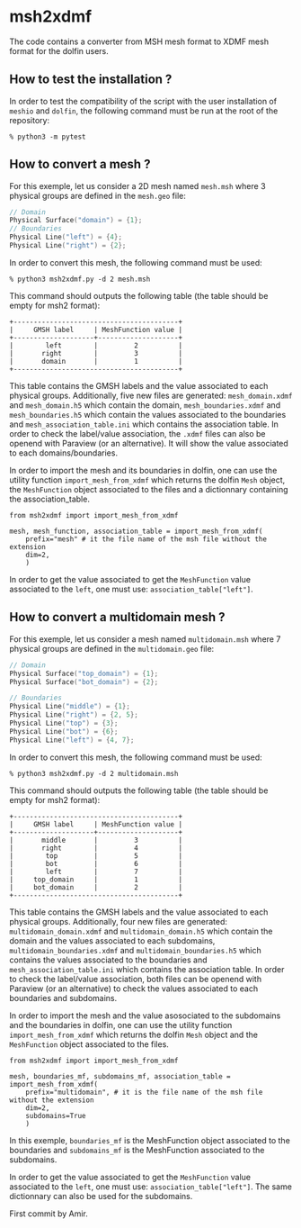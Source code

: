 # msh2xdmf

The code contains a converter from MSH mesh format to XDMF mesh format for the dolfin users.

## How to test the installation ?
In order to test the compatibility of the script with the user installation of `meshio` and `dolfin`, the following command must be run at the root of the repository:
```
% python3 -m pytest
```

## How to convert a mesh ?
For this exemple, let us consider a 2D mesh named `mesh.msh` where 3 physical groups are defined in the `mesh.geo` file:
```cpp
// Domain
Physical Surface("domain") = {1};
// Boundaries
Physical Line("left") = {4};
Physical Line("right") = {2};
```
In order to convert this mesh, the following command must be used:
```shell
% python3 msh2xdmf.py -d 2 mesh.msh
```
This command should outputs the following table (the table should be empty for msh2 format):
```
+-----------------------------------------+
|     GMSH label     | MeshFunction value |
+--------------------+--------------------+
|        left        |         2          |
|       right        |         3          |
|       domain       |         1          |
+-----------------------------------------+
```
This table contains the GMSH labels and the value associated to each physical groups. Additionally, five new files are generated: `mesh_domain.xdmf` and `mesh_domain.h5` which contain the domain, `mesh_boundaries.xdmf` and `mesh_boundaries.h5` which contain the values associated to the boundaries and `mesh_association_table.ini` which contains the association table. In order to check the label/value association, the `.xdmf` files can also be openend with Paraview (or an alternative). It will show the value associated to each domains/boundaries.

In order to import the mesh and its boundaries in dolfin, one can use the utility function `import_mesh_from_xdmf` which returns the dolfin `Mesh` object, the `MeshFunction` object associated to the files and a dictionnary containing the association_table.
```python3
from msh2xdmf import import_mesh_from_xdmf

mesh, mesh_function, association_table = import_mesh_from_xdmf(
    prefix="mesh" # it the file name of the msh file without the extension
    dim=2,
    )
```
In order to get the value associated to get the `MeshFunction` value associated to the `left`, one must use: `association_table["left"]`.

## How to convert a multidomain mesh ?
For this exemple, let us consider a mesh named `multidomain.msh` where 7 physical groups are defined in the `multidomain.geo` file:
```cpp
// Domain
Physical Surface("top_domain") = {1};
Physical Surface("bot_domain") = {2};

// Boundaries
Physical Line("middle") = {1};
Physical Line("right") = {2, 5};
Physical Line("top") = {3};
Physical Line("bot") = {6};
Physical Line("left") = {4, 7};
```
In order to convert this mesh, the following command must be used:
```shell
% python3 msh2xdmf.py -d 2 multidomain.msh
```
This command should outputs the following table (the table should be empty for msh2 format):
```
+-----------------------------------------+
|     GMSH label     | MeshFunction value |
+--------------------+--------------------+
|       middle       |         3          |
|       right        |         4          |
|        top         |         5          |
|        bot         |         6          |
|        left        |         7          |
|     top_domain     |         1          |
|     bot_domain     |         2          |
+-----------------------------------------+
```
This table contains the GMSH labels and the value associated to each physical groups. Additionally, four new files are generated: `multidomain_domain.xdmf` and `multidomain_domain.h5` which contain the domain and the values associated to each subdomains, `multidomain_boundaries.xdmf` and `multidomain_boundaries.h5` which contains the values associated to the boundaries and `mesh_association_table.ini` which contains the association table. In order to check the label/value association, both files can be openend with Paraview (or an alternative) to check the values associated to each boundaries and subdomains.

In order to import the mesh and the value asosociated to the subdomains and the boundaries in dolfin, one can use the utility function `import_mesh_from_xdmf` which returns the dolfin `Mesh` object and the `MeshFunction` object associated to the files.
```python3
from msh2xdmf import import_mesh_from_xdmf

mesh, boundaries_mf, subdomains_mf, association_table = import_mesh_from_xdmf(
    prefix="multidomain", # it is the file name of the msh file without the extension
    dim=2,
    subdomains=True
    )
```
In this exemple, `boundaries_mf` is the MeshFunction object associated to the boundaries and `subdomains_mf` is the MeshFunction associated to the subdomains.

In order to get the value associated to get the `MeshFunction` value associated to the `left`, one must use: `association_table["left"]`. The same dictionnary can also be used for the subdomains.

First commit by Amir.
